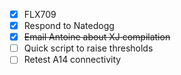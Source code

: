 - [x] FLX709
- [x] Respond to Natedogg
- [x] <del>Email Antoine about XJ compilation</del>
- [ ] Quick script to raise thresholds
- [ ] Retest A14 connectivity
